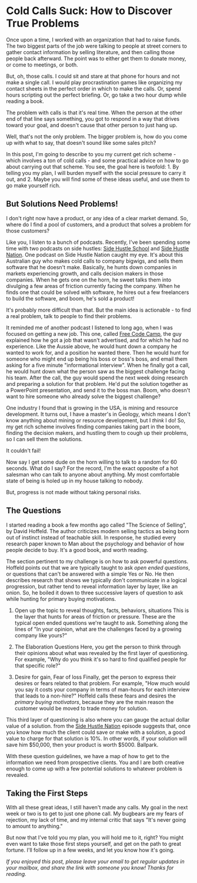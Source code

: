 Cold Calls Suck: How to Discover True Problems
==============================================

Once upon a time, I worked with an organization that had to raise funds.  The two biggest parts of the job were talking to people at street corners to gather contact information by selling literature, and then calling those people back afterward.  The point was to either get them to donate money, or come to meetings, or both.

But, oh, those calls.  I could sit and stare at that phone for hours and not make a single call.  I would play procrastination games like organizing my contact sheets in the perfect order in which to make the calls.  Or, spend hours scripting out the perfect briefing.  Or, go take a two hour dump while reading a book.

The problem with calls is that it's real time.  When the person at the other end of that line says something, you got to respond in a way that drives toward your goal, and doesn't cause that other person to just hang up.

Well, that's not the only problem.  The bigger problem is, how do you come up with what to say, that doesn't sound like some sales pitch?

In this post, I'm going to describe to you my current get rich scheme - which involves a ton of cold calls - and some practical advice on how to go about carrying out that scheme.  You see, the goal here is twofold: 1. By telling you my plan, I will burden myself with the social pressure to carry it out, and 2. Maybe you will find some of these ideas useful, and use them to go make yourself rich.

## But Solutions Need Problems!

I don't right now have a product, or any idea of a clear market demand.  So, where do I find a pool of customers, and a product that solves a problem for those customers?

Like you, I listen to a bunch of podcasts.  Recently, I've been spending some time with two podcasts on side hustles:  [Side Hustle School](LINK) and [Side Hustle Nation](Link).  One podcast on Side Hustle Nation caught my eye.  It's about this Australian guy who makes cold calls to company bigwigs, and sells them software that he doesn't make.  Basically, he hunts down companies in markets experiencing growth, and calls decision makers in those companies.  When he gets one on the horn, he sweet talks them into divulging a few areas of friction currently facing the company.  When he finds one that could be solved with software, he hires out a few freelancers to build the software, and boom, he's sold a product!

It's probably more difficult than that.  But the main idea is actionable - to find a real problem, talk to people to find their problems.

It reminded me of another podcast I listened to long ago, when I was focused on getting a new job.  This one, called [Free Code Camp](LINK), the guy explained how he got a job that wasn't advertised, and for which he had no experience.  Like the Aussie above, he would hunt down a company he wanted to work for, and a position he wanted there.  Then he would hunt for someone who might end up being his boss or boss's boss, and email them asking for a five minute "informational interview".  When he finally got a call, he would hunt down what the person saw as the biggest challenge facing his team.  After the call, the guy would spend the next week doing research and preparing a solution for that problem.  He'd put the solution together as a PowerPoint presentation, and send it to the boss man.  Boom, who doesn't want to hire someone who already solve the biggest challenge?

One industry I found that is growing in the USA, is mining and resource development.  It turns out, I have a master's in Geology, which means I don't know anything about mining or resource development, but I *think* I do!  So, my get rich scheme involves finding companies taking part in the boom, finding the decision makers, and hustling them to cough up their problems, so I can sell them the solutions.

It couldn't fail!

Now say I get some dude on the horn willing to talk to a random for 60 seconds.  What do I say?  For the record, I'm the exact opposite of a hot salesman who can talk to anyone about anything.  My most comfortable state of being is holed up in my house talking to nobody.

But, progress is not made without taking personal risks.

## The Questions

I started reading a book a few months ago called "The Science of Selling", by David Hoffeld.  The author criticizes modern selling tactics as being born out of instinct instead of teachable skill.  In response, he studied every research paper known to Man about the psychology and behavior of how people decide to buy.  It's a good book, and worth reading.

The section pertinent to my challenge is on how to ask powerful questions.  Hoffeld points out that we are typically taught to ask _open ended questions_, or questions that can't be answered with a simple Yes or No.  He then describes research that shows we typically don't communicate in a logical progression, but rather tend to reveal information layer by layer, like an onion.  So, he boiled it down to three successive layers of question to ask while hunting for primary buying motivations.

1. Open up the topic to reveal thoughts, facts, behaviors, situations
This is the layer that hunts for areas of friction or pressure.  These are the typical open ended questions we're taught to ask.  Something along the lines of "In your opinion, what are the challenges faced by a growing company like yours?"

2. The Elaboration Questions
Here, you get the person to think through their opinions about what was revealed by the first layer of questioning.  For example, "Why do you think it's so hard to find qualified people for that specific role?"

3. Desire for gain, Fear of loss
Finally, get the person to express their desires or fears related to that problem.  For example, "How much would you say it costs your company in terms of man-hours for each interview that leads to a non-hire?"  Hoffeld calls these fears and desires the _primary buying motivators_, because they are the main reason the customer would be moved to trade money for solution.

This third layer of questioning is also where you can gauge the actual dollar value of a solution.  <Aussie> from the [Side Hustle Nation](LINK) episode suggests that, once you know how much the client could save or make with a solution, a good value to charge for that solution is 10%.  In other words, if your solution will save him $50,000, then your product is worth $5000.  Ballpark.

With these question guidelines, we have a map of how to get to the information we need from prospective clients.  You and I are both creative enough to come up with a few potential solutions to whatever problem is revealed.  

## Taking the First Steps

With all these great ideas, I still haven't made any calls.  My goal in the next week or two is to get to just one phone call.  My bugbears are my fears of rejection, my lack of time, and my internal critic that says "It's never going to amount to anything."

But now that I've told you my plan, you will hold me to it, right?  You might even want to take those first steps yourself, and get on the path to great fortune.  I'll follow up in a few weeks, and let you know how it's going.

_If you enjoyed this post, please leave your email to get regular updates in your mailbox, and share the link with someone you know!  Thanks for reading._

